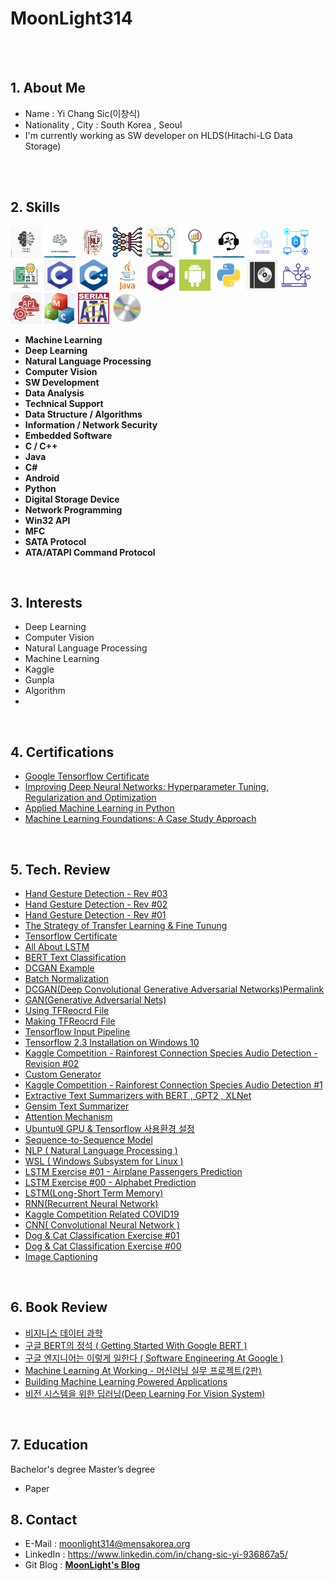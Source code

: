# MoonLight314

<br>
<br>

## 1. About Me
  * Name : Yi Chang Sic(이창식)
  * Nationality , City : South Korea , Seoul
  * I'm currently working as SW developer on HLDS(Hitachi-LG Data Storage)

<br>
<br>

## 2. Skills
<p float="left">
  <img src="Machine_Learning.jpg" width="50" height="50"/>
  <img src="Deep_Learning.jpg" width="50" height="50"/>
  <img src="NLP.jpg" width="50" height="50"/>
  <img src="Deep_Learning_Computer_Vision.jpg" width="50" height="50"/>
  <img src="software-development.png" width="50" height="50"/>
  <img src="Data Analysis.png" width="50" height="50"/>
  <img src="Technical Support.jpg" width="50" height="50"/>
  <img src="Data Structure Algorithms.jpg" width="50" height="50"/>
  <img src="InformationNetwork Security.png" width="50" height="50"/>
  <img src="Embedded Software.png" width="50" height="50"/>
  <img src="C.jpg" width="50" height="50"/>
  <img src="C++.png" width="50" height="50"/>
  <img src="Java.png" width="50" height="50"/>
  <img src="C_Sharp.png" width="50" height="50"/>
  <img src="Android.png" width="50" height="50"/>
  <img src="Python.png" width="50" height="50"/>
  <img src="Digital Storage Device.png" width="50" height="50"/>
  <img src="Network Programming.png" width="50" height="50"/>
  <img src="Win32 API.jpg" width="50" height="50"/>
  <img src="MFC.png" width="50" height="50"/>
  <img src="SATA.png" width="50" height="50"/>
  <img src="Command Protocol.png" width="50" height="50"/>
</p>

- **Machine Learning**
- **Deep Learning**
- **Natural Language Processing**
- **Computer Vision**
- **SW Development**
- **Data Analysis**
- **Technical Support**
- **Data Structure / Algorithms**
- **Information / Network Security**
- **Embedded Software**
- **C / C++**
- **Java**
- **C#**
- **Android**
- **Python**
- **Digital Storage Device**
- **Network Programming**
- **Win32 API**
- **MFC**
- **SATA Protocol**
- **ATA/ATAPI Command Protocol**

<br>

## 3. Interests
- Deep Learning
- Computer Vision
- Natural Language Processing
- Machine Learning
- Kaggle
- Gunpla
- Algorithm
- 
<br>

## 4. Certifications
* [Google Tensorflow Certificate](https://www.credential.net/bee24a43-10ea-40aa-b0ed-bbcab569944d)
* [Improving Deep Neural Networks: Hyperparameter Tuning, Regularization and Optimization](https://www.coursera.org/account/accomplishments/certificate/FSXGNWANCR4D)
* [Applied Machine Learning in Python](https://www.coursera.org/account/accomplishments/verify/6BTATF274DP5)
* [Machine Learning Foundations: A Case Study Approach](https://www.coursera.org/account/accomplishments/verify/82LUQAPU528R)

<br>

## 5. Tech. Review
- [Hand Gesture Detection - Rev #03](https://moonlight314.github.io/deep/learning/Hand_Gesture_Detection_Rev_03/)
- [Hand Gesture Detection - Rev #02](https://moonlight314.github.io/deep/learning/Hand_Gesture_Detection_Rev_02/)
- [Hand Gesture Detection - Rev #01](https://moonlight314.github.io/deep/learning/Hand_Gesture_Detection_Rev_01/)
- [The Strategy of Transfer Learning & Fine Tunung](https://moonlight314.github.io/deep/learning/Transfer_Learning_Fine_Tuning/)
- [Tensorflow Certificate](https://moonlight314.github.io/deep/learning/Tensorflow_Certificate/)
- [All About LSTM](https://moonlight314.github.io/deep/learning/All_About_LSTM_KR/)
- [BERT Text Classification](https://moonlight314.github.io/deep/learning/BERT_Text_Classification_EN/)
- [DCGAN Example](https://moonlight314.github.io/deep/learning/DCGAN_Example_EN/)
- [Batch Normalization](https://moonlight314.github.io/deep/learning/Batch_Normalization_EN/)
- [DCGAN(Deep Convolutional Generative Adversarial Networks)Permalink](https://moonlight314.github.io/deep/learning/DCGAN_Paper_Review_EN/)
- [GAN(Generative Adversarial Nets)](https://moonlight314.github.io/deep/learning/GAN_Paper_Review_EN/)
- [Using TFReocrd File](https://moonlight314.github.io/deep/learning/Using_TFRecord_EN/)
- [Making TFReocrd File](https://moonlight314.github.io/deep/learning/Making_TFRecord_EN/)
- [Tensorflow Input Pipeline](https://moonlight314.github.io/deep/learning/Tensorflow_Input_Pipeline_EN/)
- [Tensorflow 2.3 Installation on Windows 10](https://moonlight314.github.io/deep/learning/Win10_Tensorflow_2_GPU_EN/)
- [Kaggle Competition - Rainforest Connection Species Audio Detection - Revision #02](https://moonlight314.github.io/kaggle/Kaggle_RFCX_-2/)
- [Custom Generator](https://moonlight314.github.io/deeplearning/Custom_Generator/)
- [Kaggle Competition - Rainforest Connection Species Audio Detection #1](https://moonlight314.github.io/kaggle/Kaggle_RFCX_-1/)
- [Extractive Text Summarizers with BERT , GPT2 , XLNet](https://moonlight314.github.io/deeplearning/BERT_GPT2_XLNet/)
- [Gensim Text Summarizer](https://moonlight314.github.io/deeplearning/Gensim_Text_Summarizer/)
- [Attention Mechanism](https://moonlight314.github.io/deeplearning/Attention_Mechanism/)
- [Ubuntu에 GPU & Tensorflow 사용환경 설정](https://moonlight314.github.io/deeplearning/Ubuntu%EC%97%90-GPU-&-Tensorflow-%EC%82%AC%EC%9A%A9%ED%99%98%EA%B2%BD-%EC%84%A4%EC%A0%95/)
- [Sequence-to-Sequence Model](https://moonlight314.github.io/nlp/Seq2Seq_Model/)
- [NLP ( Natural Language Processing )](https://moonlight314.github.io/nlp/NLP/)
- [WSL ( Windows Subsystem for Linux )](https://moonlight314.github.io/wsl/WSL/)
- [LSTM Exercise #01 - Airplane Passengers Prediction](https://moonlight314.github.io/deeplearning/lstm/LSTM_Ex_01/)
- [LSTM Exercise #00 - Alphabet Prediction](https://moonlight314.github.io/deeplearning/lstm/LSTM_Ex_00/)
- [LSTM(Long-Short Term Memory)](https://moonlight314.github.io/deeplearning/lstm/LSTM/)
- [RNN(Recurrent Neural Network)](https://moonlight314.github.io/deeplearning/rnn/RNN/)
- [Kaggle Competition Related COVID19](https://moonlight314.github.io/kaggle/covid19/COVID19_Kaggle/)
- [CNN( Convolutional Neural Network )](https://moonlight314.github.io/study/cnn/CNN/)
- [Dog & Cat Classification Exercise #01](https://moonlight314.github.io/study/cnn/exercise/DogCatClassification_01/)
- [Dog & Cat Classification Exercise #00](https://moonlight314.github.io/study/cnn/exercise/DogCatClassification_00/)
- [Image Captioning](https://moonlight314.github.io/project/imagecaption/ImageCaptioning/)
<br>



## 6. Book Review
* [비지니스 데이터 과학](https://moonlight314.github.io/deep/learning/Book_Review_Business_Data_Science/)
* [구글 BERT의 정석 ( Getting Started With Google BERT )](https://moonlight314.github.io/deep/learning/Book_Review_-Getting_Started_With_Google_BERT/)
* [구글 엔지니어는 이렇게 일한다 ( Software Engineering At Google )](https://moonlight314.github.io/deep/learning/Book_Review_Software_Engineering_At_Google/)
* [Machine Learning At Working - 머신러닝 실무 프로젝트(2판)](https://moonlight314.github.io/deep/learning/Book_Review_Machine_Learning_At_Working/)
* [Building Machine Learning Powered Applications](https://moonlight314.github.io/deep/learning/Book_Review_Building_Machine_Learning_Powered_Applications/)
* [비전 시스템을 위한 딥러닝(Deep Learning For Vision System)](https://moonlight314.github.io/deep/learning/Book_Review_Deep_Learning_For_Vision_System/)
<br>


## 7. Education
Bachelor's degree
Master’s degree 
- Paper


## 8. Contact
* E-Mail : <moonlight314@mensakorea.org>
* LinkedIn : https://www.linkedin.com/in/chang-sic-yi-936867a5/
* Git Blog : [**MoonLight's Blog**](https://moonlight314.github.io/)
